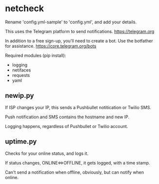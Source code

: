 # netcheck
Rename 'config.yml-sample' to 'config.yml', and add your details.

This uses the Telegram platform to send notifications.
https://telegram.org

In addition to a free sign-up, you'll need to create a bot.
Use the botfather for assistance.
https://core.telegram.org/bots

Required modules (pip install):
* logging
* netifaces
* requests
* yaml


## newip.py
If ISP changes your IP, this sends a Pushbullet notitication or Twilio SMS.

Push notification and SMS contains the hostname and new IP.

Logging happens, regardless of Pushbullet or Twilio account.

## uptime.py
Checks for your online status, and logs it.

If status changes, ONLINE<=>OFFLINE, it gets logged, with a time stamp.

Can't send a notification when offline, obviously, but can notify when online.

